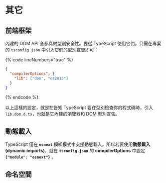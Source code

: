 # 其它

## 前端框架

內建的 DOM API 全都具備型別安全性。要從 TypeScript 使用它們，只需在專案的 `tsconfig.json` 中引入它們的型別宣告即可：

{% code lineNumbers="true" %}
```json
{
  "compilerOptions": {
    "lib": ["dom", "es2015"]
  }
}
```
{% endcode %}

以上這樣的設定，就是在告知 TypeScript 要在型別檢查你的程式碼時，引入 `lib.dom.d.ts`，也就是它內建的瀏覽器和 DOM 型別宣告。



## 動態載入

TypeScript 僅在 **`esnext`** 模組模式中支援動態載入。所以若要使用**動態載入(dynamic imports)**，就在 **`tsconfig.json`** 的 **compilerOptions** 中設定 **`{"module": "esnext"}`** 。



## 命名空間



